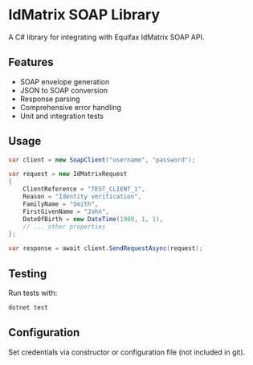 # IdMatrix SOAP Library

A C# library for integrating with Equifax IdMatrix SOAP API.

## Features

- SOAP envelope generation
- JSON to SOAP conversion
- Response parsing
- Comprehensive error handling
- Unit and integration tests

## Usage

```csharp
var client = new SoapClient("username", "password");

var request = new IdMatrixRequest
{
    ClientReference = "TEST_CLIENT_1",
    Reason = "Identity verification",
    FamilyName = "Smith",
    FirstGivenName = "John",
    DateOfBirth = new DateTime(1980, 1, 1),
    // ... other properties
};

var response = await client.SendRequestAsync(request);
```

## Testing

Run tests with:
```bash
dotnet test
```

## Configuration

Set credentials via constructor or configuration file (not included in git).